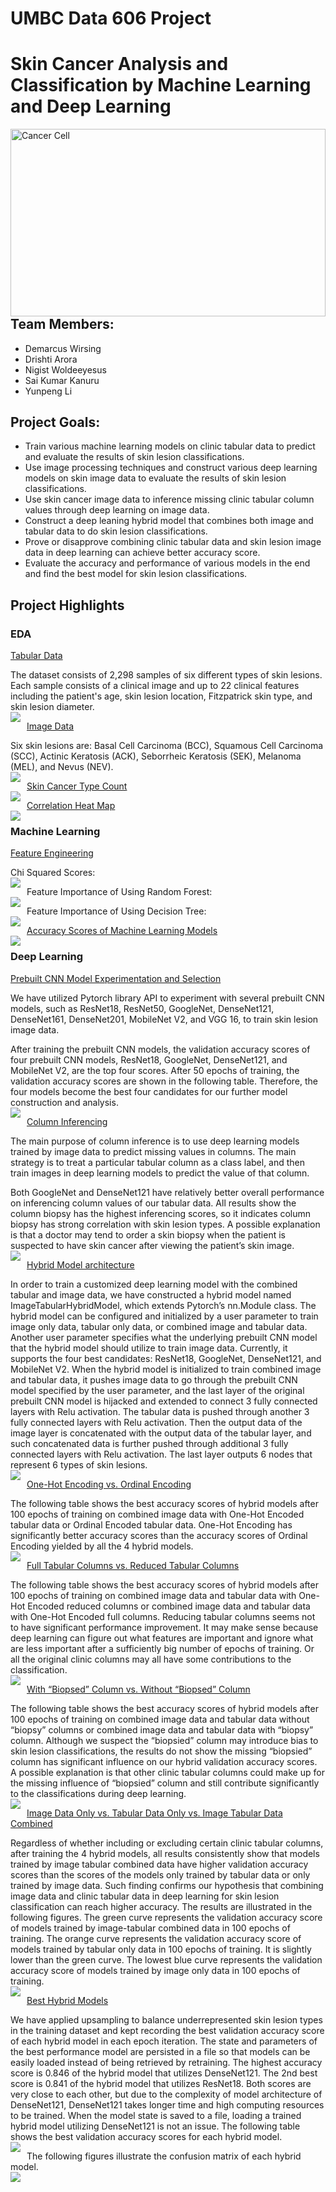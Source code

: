 # UMBC Data 606 Project
# Skin Cancer Analysis and Classification by Machine Learning and Deep Learning

<img src="figures/logo.jpg" alt="Cancer Cell" style="float: left; margin-right: 10px; width:100%; height: 300px; "  />

## Team Members: 

- Demarcus Wirsing
- Drishti Arora
- Nigist Woldeeyesus
- Sai Kumar Kanuru
- Yunpeng Li

## Project Goals:

- Train various machine learning models on clinic tabular data to predict and evaluate the results of skin lesion classifications.
- Use image processing techniques and construct various deep learning models on skin image data to evaluate the results of skin lesion classifications.
- Use skin cancer image data to inference missing clinic tabular column values through deep learning on image data. 
- Construct a deep leaning hybrid model that combines both image and tabular data to do skin lesion classifications.
- Prove or disapprove combining clinic tabular data and skin lesion image data in deep learning can achieve better accuracy score.
- Evaluate the accuracy and performance of various models in the end and find the best model for skin lesion classifications.

## Project Highlights

### EDA

<ins>Tabular Data</ins>
<p>The dataset consists of 2,298 samples of six different types of skin lesions. Each sample consists of a clinical image and up to 22 clinical features including the patient's age, skin lesion location, Fitzpatrick skin type, and skin lesion diameter. 
<br><img src="figures/tabular.jpg" style="float: left; margin-right: 10px;"/>

<ins>Image Data</ins>
<p>Six skin lesions are: Basal Cell Carcinoma (BCC), Squamous Cell Carcinoma (SCC), Actinic Keratosis (ACK), Seborrheic Keratosis (SEK), Melanoma (MEL), and Nevus (NEV). 
<br><img src="figures/cancer_types.jpg" style="float: left; margin-right: 10px;"/>

<ins>Skin Cancer Type Count</ins>
<br><img src="figures/cancer_type_bar_chart.jpg" style="float: left; margin-right: 10px;"/>
  
<ins>Correlation Heat Map</ins>
<br><img src="figures/correlation_heatmap.jpg" style="float: left; margin-right: 10px;"/>
  
### Machine Learning

<ins>Feature Engineering</ins>
  
<P>Chi Squared Scores:
<br><img src="figures/chi_squared_score.jpg" style="float: left; margin-right: 10px;"/>
  
<P>Feature Importance of Using Random Forest:
<br><img src="figures/rf_feature_importance.jpg" style="float: left; margin-right: 10px;"/>
  
<P>Feature Importance of Using Decision Tree:
<br><img src="figures/dt_feature_importance.jpg" style="float: left; margin-right: 10px;"/>
  
<ins>Accuracy Scores of Machine Learning Models</ins>
<br><img src="figures/acc_scores_ml.jpg" style="float: left; margin-right: 10px;"/>

### Deep Learning
<ins>Prebuilt CNN Model Experimentation and Selection</ins>
<p>We have utilized Pytorch library API to experiment with several prebuilt CNN models, such as ResNet18, ResNet50, GoogleNet, DenseNet121, DenseNet161, DenseNet201, MobileNet V2, and VGG 16, to train skin lesion image data.
<p>After training the prebuilt CNN models, the validation accuracy scores of four prebuilt CNN models, ResNet18, GoogleNet, DenseNet121, and MobileNet V2, are the top four scores.  After 50 epochs of training, the validation accuracy scores are shown in the following table.  Therefore, the four models become the best four candidates for our further model construction and analysis.
<br><img src="figures/prebuilt_model_accuracy_scores.jpg" style="float: left; margin-right: 10px;"/>

<ins>Column Inferencing</ins>
<p>The main purpose of column inference is to use deep learning models trained by image data to predict missing values in columns.  The main strategy is to treat a particular tabular column as a class label, and then train images in deep learning models to predict the value of that column.
<p>Both GoogleNet and DenseNet121 have relatively better overall performance on inferencing column values of our tabular data.  All results show the column biopsy has the highest inferencing scores, so it indicates column biopsy has strong correlation with skin lesion types.  A possible explanation is that a doctor may tend to order a skin biopsy when the patient is suspected to have skin cancer after viewing the patient’s skin image.
<br><img src="figures/column_inferencing.jpg" style="float: left; margin-right: 10px;"/>

<ins>Hybrid Model architecture</ins>
<p>In order to train a customized deep learning model with the combined tabular and image data, we have constructed a hybrid model named ImageTabularHybridModel, which extends Pytorch’s nn.Module class.  The hybrid model can be configured and initialized by a user parameter to train image only data, tabular only data, or combined image and tabular data.  Another user parameter specifies what the underlying prebuilt CNN model that the hybrid model should utilize to train image data.  Currently, it supports the four best candidates: ResNet18, GoogleNet, DenseNet121, and MobileNet V2.  When the hybrid model is initialized to train combined image and tabular data, it pushes image data to go through the prebuilt CNN model specified by the user parameter, and the last layer of the original prebuilt CNN model is hijacked and extended to connect 3 fully connected layers with Relu activation.  The tabular data is pushed through another 3 fully connected layers with Relu activation.  Then the output data of the image layer is concatenated with the output data of the tabular layer, and such concatenated data is further pushed through additional 3 fully connected layers with Relu activation.  The last layer outputs 6 nodes that represent 6 types of skin lesions.
<br><img src="figures/hybrid_model_architecture.jpg" style="float: left; margin-right: 10px;"/>

<ins>One-Hot Encoding vs. Ordinal Encoding</ins>
<p>The following table shows the best accuracy scores of hybrid models after 100 epochs of training on combined image data with One-Hot Encoded tabular data or Ordinal Encoded tabular data.  One-Hot Encoding has significantly better accuracy scores than the accuracy scores of Ordinal Encoding yielded by all the 4 hybrid models.
<br><img src="figures/one-hot_vs_ordinal.jpg" style="float: left; margin-right: 10px;"/>
  
<ins>Full Tabular Columns vs. Reduced Tabular Columns</ins>
<p>The following table shows the best accuracy scores of hybrid models after 100 epochs of training on combined image data and tabular data with One-Hot Encoded reduced columns or combined image data and tabular data with One-Hot Encoded full columns.  Reducing tabular columns seems not to have significant performance improvement.  It may make sense because deep learning can figure out what features are important and ignore what are less important after a sufficiently big number of epochs of training.  Or all the original clinic columns may all have some contributions to the classification.
<br><img src="figures/full_vs_reduced.jpg" style="float: left; margin-right: 10px;"/>
  
<ins>With “Biopsed” Column vs. Without “Biopsed” Column</ins>
<p>The following table shows the best accuracy scores of hybrid models after 100 epochs of training on combined image data and tabular data without “biopsy” columns or combined image data and tabular data with “biopsy” column.  Although we suspect the “biopsied” column may introduce bias to skin lesion classifications, the results do not show the missing “biopsied” column has significant influence on our hybrid validation accuracy scores.  A possible explanation is that other clinic tabular columns could make up for the missing influence of “biopsied” column and still contribute significantly to the classifications during deep learning.
<br><img src="figures/with_vs_without_biopsed.jpg" style="float: left; margin-right: 10px;"/>
  
<ins>Image Data Only vs. Tabular Data Only vs. Image Tabular Data Combined</ins>
<p>Regardless of whether including or excluding certain clinic tabular columns, after training the 4 hybrid models, all results consistently show that models trained by image tabular combined data have higher validation accuracy scores than the scores of the  models only trained by tabular data or only trained by image data.  Such finding confirms our hypothesis that combining image data and clinic tabular data in deep learning for skin lesion classification can reach higher accuracy.  The results are illustrated in the following figures.  The green curve represents the validation accuracy score of models trained by image-tabular combined data in 100 epochs of training.  The orange curve represents the validation accuracy score of models trained by tabular only data in 100 epochs of training.  It is slightly lower than the green curve.  The lowest blue curve represents the validation accuracy score of models trained by image only data in 100 epochs of training.
<br><img src="figures/3_curves.jpg" style="float: left; margin-right: 10px;"/>
  
<ins>Best Hybrid Models</ins>
<p>We have applied upsampling to balance underrepresented skin lesion types in the training dataset and kept recording the best validation accuracy score of each hybrid model in each epoch iteration.  The state and parameters of the best performance model are persisted in a file so that models can be easily loaded instead of being retrieved by retraining.  The highest accuracy score is 0.846 of the hybrid model that utilizes DenseNet121.  The 2nd best score is 0.841 of the hybrid model that utilizes ResNet18.  Both scores are very close to each other, but due to the complexity of model architecture of DenseNet121, DenseNet121 takes longer time and high computing resources to be trained.  When the model state is saved to a file, loading a trained hybrid model utilizing DenseNet121 is not an issue.  The following table shows the best validation accuracy scores for each hybrid model.
<br><img src="figures/best_models.jpg" style="float: left; margin-right: 10px;"/>
<p>The following figures illustrate the confusion matrix of each hybrid model.
<br><img src="figures/cms.jpg" style="float: left; margin-right: 10px;"/>
